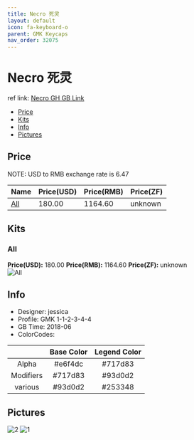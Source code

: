 ```yaml
---
title: Necro 死灵
layout: default
icon: fa-keyboard-o
parent: GMK Keycaps
nav_order: 32075
---
```


# Necro 死灵

ref link: [Necro GH GB Link](https://geekhack.org/index.php?topic=94937.450)

* [Price](#price)
* [Kits](#kits)
* [Info](#info)
* [Pictures](#pictures)


## Price  
NOTE: USD to RMB exchange rate is 6.47

| Name          | Price(USD)    |  Price(RMB) |  Price(ZF) |
| ------------- | ------------- |  ---------- |  --------- |
|[All](#all)|180.00|1164.60|unknown|


## Kits
### All
**Price(USD):** 180.00    **Price(RMB):** 1164.60    **Price(ZF):** unknown    
<img src="{{ 'assets/images/gmk-keycaps/necro/kits_pics/all.jpg' | relative_url }}" alt="All" class="image featured">


## Info
* Designer: jessica
* Profile: GMK 1-1-2-3-4-4
* GB Time: 2018-06
* ColorCodes: 

||Base Color      | Legend Color
| :-------------: | :-------------: | :------------:
|Alpha|#e6f4dc|#717d83
|Modifiers|#717d83|#93d0d2
|various|#93d0d2|#253348


## Pictures
<img src="{{ 'assets/images/gmk-keycaps/necro/rendering_pics/2.jpg' | relative_url }}" alt="2" class="image featured">
<img src="{{ 'assets/images/gmk-keycaps/necro/rendering_pics/1.jpg' | relative_url }}" alt="1" class="image featured">
